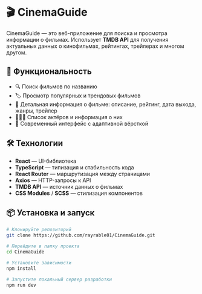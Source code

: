 # 🎬 CinemaGuide

CinemaGuide — это веб-приложение для поиска и просмотра информации о фильмах. Использует **TMDB API** для получения актуальных данных о кинофильмах, рейтингах, трейлерах и многом другом.

## 🚀 Функциональность

- 🔍 Поиск фильмов по названию
- 🏷️ Просмотр популярных и трендовых фильмов
- 📄 Детальная информация о фильме: описание, рейтинг, дата выхода, жанры, трейлер
- 🧑‍🤝‍🧑 Список актёров и информация о них
- 🎨 Современный интерфейс с адаптивной вёрсткой

## 🛠️ Технологии

- **React** — UI-библиотека
- **TypeScript** — типизация и стабильность кода
- **React Router** — маршрутизация между страницами
- **Axios** — HTTP-запросы к API
- **TMDB API** — источник данных о фильмах
- **CSS Modules** / **SCSS** — стилизация компонентов

## 📦 Установка и запуск

```bash
# Клонируйте репозиторий
git clone https://github.com/rayrable01/CinemaGuide.git

# Перейдите в папку проекта
cd CinemaGuide

# Установите зависимости
npm install

# Запустите локальный сервер разработки
npm run dev
